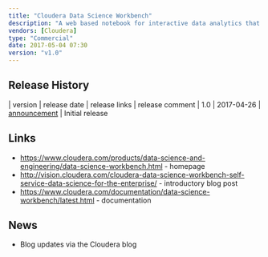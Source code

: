 ```yaml
---
title: "Cloudera Data Science Workbench"
description: "A web based notebook for interactive data analytics that uses docker to provide custom execution environments for each notebook.  Supports Python, R and Scala interpreters, plus remote execution of Spark with out of the box support for Hadoop security.  Notebook code is run within a docker container in a managed Kubernetes instance, allowing different libraries to be installed and used by different notebooks, and other dependancies to be installed via terminal access to the container or via custom Docker images.  Also includes support for version control (via git), collaboration via shared projects, sharing of notebooks via HTTP URLs, publishing of notebooks as HTML and scheduled execution of notebooks via workflows (including dependancies on other jobs).  Originally created by Sense.io, which was acquired by Cloudera in March 2016.  Initial GA release was 1.0 in April 2017."
vendors: [Cloudera]
type: "Commercial"
date: 2017-05-04 07:30
version: "v1.0"
---
```

## Release History

| version | release date | release links | release comment
| 1.0 | 2017-04-26 | [announcement](http://community.cloudera.com/t5/Community-News-Release/Announce-Cloudera-Data-Science-Workbench-is-now-available/m-p/54177#M173) | Initial release

## Links

* <https://www.cloudera.com/products/data-science-and-engineering/data-science-workbench.html> - homepage
* <http://vision.cloudera.com/cloudera-data-science-workbench-self-service-data-science-for-the-enterprise/> - introductory blog post
* <https://www.cloudera.com/documentation/data-science-workbench/latest.html> - documentation

## News

* Blog updates via the Cloudera blog